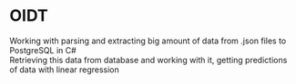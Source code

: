 # OIDT
Working with parsing and extracting big amount of data from .json files to PostgreSQL in C# <br/>
Retrieving this data from database and working with it, getting predictions of data with linear regression
